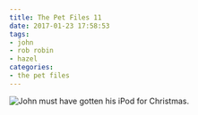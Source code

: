 ```yaml
---
title: The Pet Files 11
date: 2017-01-23 17:58:53
tags:
- john
- rob robin
- hazel
categories: 
- the pet files
---
```

<img alt="John must have gotten his iPod for Christmas." src="/binville022.png">
